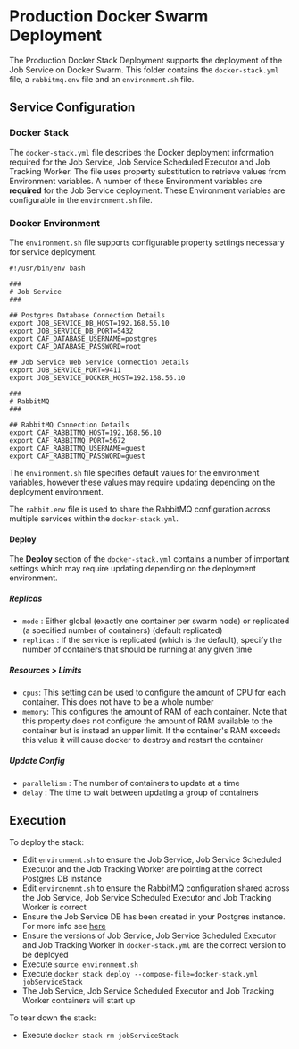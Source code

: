 # Production Docker Swarm Deployment

The Production Docker Stack Deployment supports the deployment of the Job Service on Docker Swarm. This folder contains the `docker-stack.yml` file, a `rabbitmq.env` file and an `environment.sh` file.

## Service Configuration

### Docker Stack
The `docker-stack.yml` file describes the Docker deployment information required for the Job Service, Job Service Scheduled Executor and Job Tracking Worker. The file uses property substitution to retrieve values from Environment variables. A number of these Environment variables are **required** for the Job Service deployment. These Environment variables are configurable in the `environment.sh` file.

### Docker Environment

The `environment.sh` file supports configurable property settings necessary for service deployment.
```
#!/usr/bin/env bash

###
# Job Service 
###

## Postgres Database Connection Details
export JOB_SERVICE_DB_HOST=192.168.56.10
export JOB_SERVICE_DB_PORT=5432
export CAF_DATABASE_USERNAME=postgres
export CAF_DATABASE_PASSWORD=root

## Job Service Web Service Connection Details
export JOB_SERVICE_PORT=9411
export JOB_SERVICE_DOCKER_HOST=192.168.56.10

###
# RabbitMQ
###

## RabbitMQ Connection Details
export CAF_RABBITMQ_HOST=192.168.56.10
export CAF_RABBITMQ_PORT=5672
export CAF_RABBITMQ_USERNAME=guest
export CAF_RABBITMQ_PASSWORD=guest
```

The `environment.sh` file specifies default values for the environment variables, however these values may require updating depending on the deployment environment.

The `rabbit.env` file is used to share the RabbitMQ configuration across multiple services within the `docker-stack.yml`.

#### Deploy

The **Deploy** section of the `docker-stack.yml` contains a number of important settings which may require updating depending on the deployment environment.

##### Replicas
* `mode` : Either global (exactly one container per swarm node) or replicated (a specified number of containers) (default replicated)
* `replicas` : If the service is replicated (which is the default), specify the number of containers that should be running at any given time

##### Resources > Limits
* `cpus`: This setting can be used to configure the amount of CPU for each container. This does not have to be a whole number
* `memory`: This configures the amount of RAM of each container. Note that this property does not configure the amount of RAM available to the container but is instead an upper limit. If the container's RAM exceeds this value it will cause docker to destroy and restart the container

##### Update Config
* `parallelism` : The number of containers to update at a time
* `delay` : The time to wait between updating a group of containers

## Execution

To deploy the stack:
* Edit `environment.sh` to ensure the Job Service, Job Service Scheduled Executor and the Job Tracking Worker are pointing at the correct Postgres DB instance
* Edit `environemnt.sh` to ensure the RabbitMQ configuration shared across the Job Service, Job Service Scheduled Executor and Job Tracking Worker is correct
* Ensure the Job Service DB has been created in your Postgres instance. For more info see [here](https://github.com/JobService/job-service/tree/develop/job-service-postgres-container#external-job-service-database-install)
* Ensure the versions of Job Service, Job Service Scheduled Executor and Job Tracking Worker in `docker-stack.yml` are the correct version to be deployed
* Execute `source environment.sh`
* Execute `docker stack deploy --compose-file=docker-stack.yml jobServiceStack`
* The Job Service, Job Service Scheduled Executor and Job Tracking Worker containers will start up

To tear down the stack:
* Execute `docker stack rm jobServiceStack`

